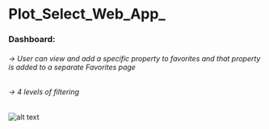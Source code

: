 # Plot_Select_Web_App_

<h3>Dashboard:</h3>
<h6>-> User can view and add a specific property to favorites and that property is added to a separate Favorites page</h6>
<h6>-> 4 levels of filtering</h6>

![alt text](https://imgur.com/DDlL58t.png)
